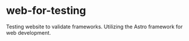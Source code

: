 # web-for-testing

Testing website to validate frameworks. Utilizing the Astro framework for web development.


